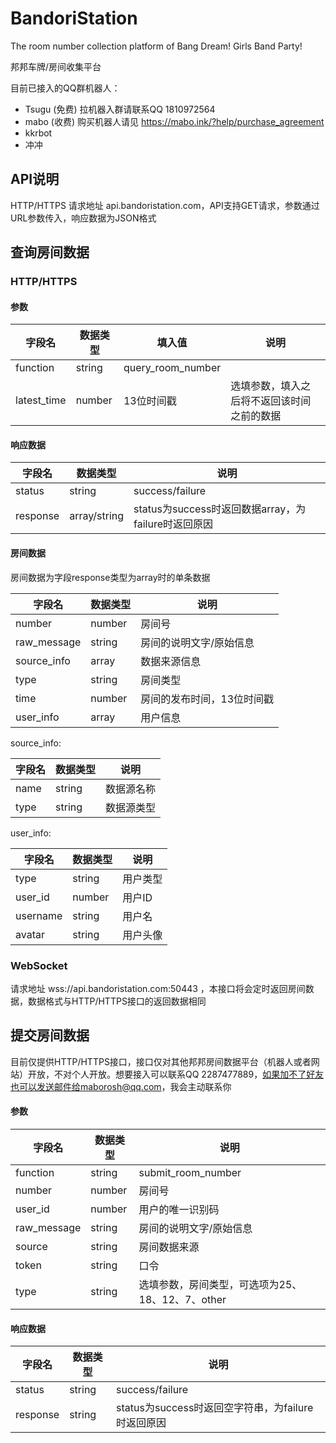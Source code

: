 # BandoriStation

The room number collection platform of Bang Dream! Girls Band Party!

邦邦车牌/房间收集平台

目前已接入的QQ群机器人：
- Tsugu (免费) 拉机器入群请联系QQ 1810972564
- mabo (收费) 购买机器人请见 https://mabo.ink/?help/purchase_agreement
- kkrbot
- 冲冲

## API说明

HTTP/HTTPS 请求地址 api.bandoristation.com，API支持GET请求，参数通过URL参数传入，响应数据为JSON格式

## 查询房间数据

### HTTP/HTTPS

#### 参数

| 字段名 | 数据类型 | 填入值 | 说明 |
| --- | --- | --- | --- |
| function | string | query_room_number |
| latest_time | number | 13位时间戳 | 选填参数，填入之后将不返回该时间之前的数据 |

#### 响应数据

| 字段名 | 数据类型 | 说明 |
| --- | --- | --- |
| status | string | success/failure |
| response | array/string | status为success时返回数据array，为failure时返回原因 |

#### 房间数据

房间数据为字段response类型为array时的单条数据

| 字段名 | 数据类型 | 说明 |
| --- | --- | --- |
| number | number | 房间号 |
| raw_message | string | 房间的说明文字/原始信息 |
| source_info | array | 数据来源信息 |
| type | string | 房间类型 |
| time | number | 房间的发布时间，13位时间戳 |
| user_info | array | 用户信息 |

source_info:

| 字段名 | 数据类型 | 说明 |
| --- | --- | --- |
| name | string | 数据源名称 |
| type | string | 数据源类型 |

user_info:

| 字段名 | 数据类型 | 说明 |
| --- | --- | --- |
| type | string | 用户类型 |
| user_id | number | 用户ID |
| username | string | 用户名 |
| avatar | string | 用户头像 |

### WebSocket

请求地址 wss://api.bandoristation.com:50443 ，本接口将会定时返回房间数据，数据格式与HTTP/HTTPS接口的返回数据相同

## 提交房间数据

目前仅提供HTTP/HTTPS接口，接口仅对其他邦邦房间数据平台（机器人或者网站）开放，不对个人开放。想要接入可以联系QQ 2287477889，如果加不了好友也可以发送邮件给maborosh@qq.com，我会主动联系你

#### 参数

| 字段名 | 数据类型 | 说明 |
| --- | --- | --- |
| function | string | submit_room_number |
| number | number | 房间号 |
| user_id | number | 用户的唯一识别码 |
| raw_message | string | 房间的说明文字/原始信息 |
| source | string | 房间数据来源 |
| token | string | 口令 |
| type | string | 选填参数，房间类型，可选项为25、18、12、7、other |

#### 响应数据

| 字段名 | 数据类型 | 说明 |
| --- | --- | --- |
| status | string | success/failure |
| response | string | status为success时返回空字符串，为failure时返回原因 |
